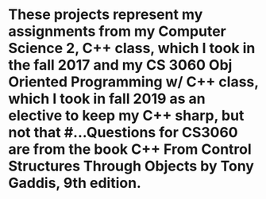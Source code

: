# These projects represent my assignments from my Computer Science 2, C++ class, which I took in the fall 2017 and my CS 3060 Obj Oriented Programming w/ C++ class, which I took in fall 2019 as an elective to keep my C++ sharp, but not that #...Questions for CS3060 are from the book C++ From Control Structures Through Objects by Tony Gaddis, 9th edition. 
